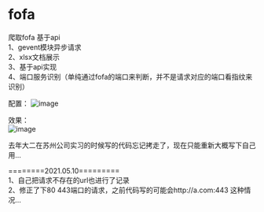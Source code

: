 # fofa
爬取fofa 基于api  
1、gevent模块异步请求  
2、xlsx文档展示  
3、基于api实现   
4、端口服务识别（单纯通过fofa的端口来判断，并不是请求对应的端口看指纹来识别）  
  
配置： 
![image](https://github.com/adezz/fofa/blob/main/pic/config.png)
  
效果：  
![image](https://github.com/adezz/fofa/blob/main/pic/resutl.png)
  
去年大二在苏州公司实习的时候写的代码忘记拷走了，现在只能重新大概写下自己用...  
  
========2021.05.10=========  
1、自己把请求不存在的url也进行了记录  
2、修正了下80 443端口的请求，之前代码写的可能会http://a.com:443 这种情况...  
